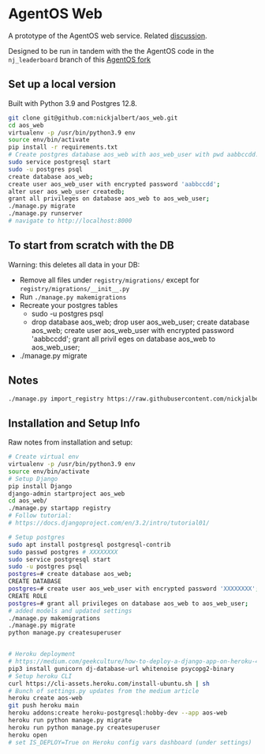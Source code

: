 # AgentOS Web

A prototype of the AgentOS web service. Related
[discussion](https://github.com/agentos-project/agentos/discussions/139).

Designed to be run in tandem with the the AgentOS code in the `nj_leaderboard`
branch of this [AgentOS
fork](https://github.com/nickjalbert/agentos/tree/nj_leaderboard)


## Set up a local version

Built with Python 3.9 and Postgres 12.8.

```bash
git clone git@github.com:nickjalbert/aos_web.git
cd aos_web
virtualenv -p /usr/bin/python3.9 env
source env/bin/activate
pip install -r requirements.txt
# Create postgres database aos_web with aos_web_user with pwd aabbccdd:
sudo service postgresql start
sudo -u postgres psql
create database aos_web;
create user aos_web_user with encrypted password 'aabbccdd';
alter user aos_web_user createdb;
grant all privileges on database aos_web to aos_web_user;
./manage.py migrate
./manage.py runserver
# navigate to http://localhost:8000

```

## To start from scratch with the DB

Warning: this deletes all data in your DB:

* Remove all files under `registry/migrations/` except for `registry/migrations/__init__.py`
* Run `./manage.py makemigrations`
* Recreate your postgres tables
    * sudo -u postgres psql
    * drop database aos_web; drop user aos_web_user; create database aos_web; create user aos_web_user with encrypted password 'aabbccdd'; grant all privil
eges on database aos_web to aos_web_user;
* ./manage.py migrate

## Notes

```bash
./manage.py import_registry https://raw.githubusercontent.com/nickjalbert/agentos/nj_leaderboard/registry.yaml
```

## Installation and Setup Info

Raw notes from installation and setup:


```bash
# Create virtual env
virtualenv -p /usr/bin/python3.9 env
source env/bin/activate
# Setup Django
pip install Django
django-admin startproject aos_web
cd aos_web/
./manage.py startapp registry
# Follow tutorial:
# https://docs.djangoproject.com/en/3.2/intro/tutorial01/

# Setup postgres
sudo apt install postgresql postgresql-contrib
sudo passwd postgres # XXXXXXXX
sudo service postgresql start
sudo -u postgres psql
postgres=# create database aos_web;
CREATE DATABASE
postgres=# create user aos_web_user with encrypted password 'XXXXXXXX';
CREATE ROLE
postgres=# grant all privileges on database aos_web to aos_web_user;
# added models and updated settings
./manage.py makemigrations
./manage.py migrate
python manage.py createsuperuser


# Heroku deployment
# https://medium.com/geekculture/how-to-deploy-a-django-app-on-heroku-4d696b458272
pip3 install gunicorn dj-database-url whitenoise psycopg2-binary
# Setup heroku CLI
curl https://cli-assets.heroku.com/install-ubuntu.sh | sh
# Bunch of settings.py updates from the medium article
heroku create aos-web
git push heroku main
heroku addons:create heroku-postgresql:hobby-dev --app aos-web
heroku run python manage.py migrate
heroku run python manage.py createsuperuser
heroku open
# set IS_DEPLOY=True on Heroku config vars dashboard (under settings)
```

